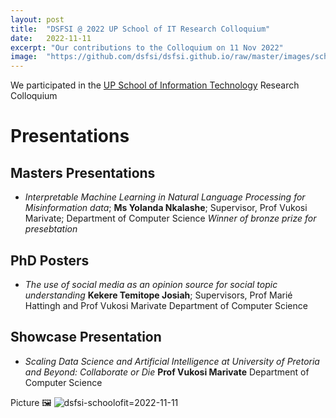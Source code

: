 ```yaml
---
layout: post
title:  "DSFSI @ 2022 UP School of IT Research Colloquium"
date:   2022-11-11
excerpt: "Our contributions to the Colloquium on 11 Nov 2022"
image:  "https://github.com/dsfsi/dsfsi.github.io/raw/master/images/schoolofit2022.png"
---
```


We participated in the [UP School of Information Technology](https://www.up.ac.za/school-of-information-technology) Research Colloquium
# Presentations

## Masters Presentations

* *Interpretable Machine Learning in Natural Language Processing for Misinformation data*; **Ms Yolanda Nkalashe**; Supervisor, Prof Vukosi Marivate; Department of Computer Science *Winner of bronze prize for presebtation*

## PhD Posters

* *The use of social media as an opinion source for social topic understanding* **Kekere Temitope Josiah**; Supervisors, Prof Marié Hattingh and Prof Vukosi Marivate Department of Computer Science

## Showcase Presentation

* *Scaling Data Science and Artificial Intelligence at University of Pretoria and Beyond: Collaborate or Die* **Prof Vukosi Marivate** Department of Computer Science

Picture 🖼️
![dsfsi-schoolofit=2022-11-11](https://user-images.githubusercontent.com/836223/201611295-a9e3ed96-0088-4d0e-9818-752898a23f5d.jpg)
